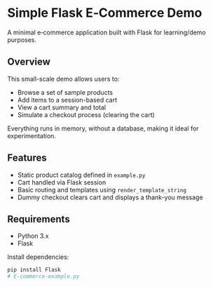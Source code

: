 # Simple Flask E‑Commerce Demo

A minimal e‑commerce application built with Flask for learning/demo purposes.

## Overview

This small-scale demo allows users to:
- Browse a set of sample products
- Add items to a session-based cart
- View a cart summary and total
- Simulate a checkout process (clearing the cart)

Everything runs in memory, without a database, making it ideal for experimentation.

## Features

- Static product catalog defined in `example.py`
- Cart handled via Flask session
- Basic routing and templates using `render_template_string`
- Dummy checkout clears cart and displays a thank-you message

## Requirements

- Python 3.x
- Flask

Install dependencies:

```bash
pip install Flask
# E-commerce-example.py
